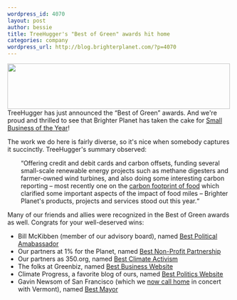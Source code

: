 ```yaml
--- 
wordpress_id: 4070
layout: post
author: bessie
title: TreeHugger's "Best of Green" awards hit home
categories: company
wordpress_url: http://blog.brighterplanet.com/?p=4070
---
```

<img class="alignnone" title="treehugger best of green" src="http://farm5.static.flickr.com/4023/4506335612_035a37f224.jpg" alt="" width="500" height="102" />

<!-- 		@page { margin: 0.79in } 		P { margin-bottom: 0.08in } 		A:link { so-language: zxx } -->TreeHugger has just announced the “Best of Green” awards.  And we're proud and thrilled to see that Brighter Planet has taken the cake for <a href="http://www.treehugger.com/galleries/2010/04/best-of-green-2010-business-politics.php?page=10">Small Business of the Year</a>!

The work we do here is fairly diverse, so it's nice when somebody captures it succinctly.  TreeHugger's summary observed:
<p style="padding-left: 30px;">“Offering credit and debit cards and carbon offsets, funding several small-scale renewable energy projects such as methane digesters and farmer-owned wind turbines, and also doing some interesting carbon reporting – most recently one on the <a href="http://attachments.brighterplanet.com/press_items/local_copies/52/original/carbon_foodprint_wp.pdf?1264533289">carbon footprint of food</a> which clarified some important aspects of the impact of food miles – Brighter Planet's products, projects and services stood out this year.“</p>
Many of our friends and allies were recognized in the Best of Green awards as well.  Congrats for your well-deserved wins:
<ul>
	<li>Bill McKibben (member of our 	advisory board), named <a href="http://www.treehugger.com/galleries/2010/04/best-of-green-2010-business-politics.php?page=2">Best 	Political Amabassador</a></li>
	<li>Our partners at 1% for the Planet, 	named <a href="http://www.treehugger.com/galleries/2010/04/best-of-green-2010-business-politics.php?page=11">Best 	Non-Profit Partnership</a></li>
	<li>Our partners as 350.org, named 	<a href="http://www.treehugger.com/galleries/2010/04/best_of_green_science_and_tech.php?page=22">Best 	Climate Activism</a></li>
	<li>The folks at Greenbiz, 	named <a href="http://www.treehugger.com/galleries/2010/04/best-of-green-2010-business-politics.php?page=7">Best 	Business Website</a></li>
	<li>Climate Progress, a favorite blog 	of ours, named <a href="http://www.treehugger.com/galleries/2010/04/best-of-green-2010-business-politics.php?page=6">Best 	Politics Website</a></li>
	<li>Gavin Newsom of San Francisco 	(which we <a href="http://www.xconomy.com/boston/2010/04/06/brighter-planet-founded-in-vermont-sees-brighter-future-in-bay-area/">now 	call home</a> in concert with Vermont), named <a href="http://www.treehugger.com/galleries/2010/04/best-of-green-2010-business-politics.php?page=13">Best 	Mayor</a></li>
</ul>
